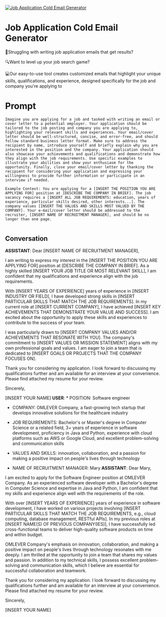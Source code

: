 
[![Job Application Cold Email Generator](https://flow-prompt-covers.s3.us-west-1.amazonaws.com/icon/cute/cute_5.png)]()
# Job Application Cold Email Generator 
🤔Struggling with writing job application emails that get results? 

🔍Want to level up your job search game? 



💻Our easy-to-use tool creates customized emails that highlight your unique skills, qualifications, and experience, designed specifically for the job and company you're applying to



# Prompt

```
Imagine you are applying for a job and tasked with writing an email or cover letter to a potential employer. Your application should be tailored to the job posting and company you are applying to, highlighting your relevant skills and experiences. Your email/cover letter should be well-structured, concise, and error-free, and should follow standard business letter format. Make sure to address the recipient by name, introduce yourself and briefly explain why you are interested in the position and the company. Your application should also showcase your achievements and qualifications and demonstrate how they align with the job requirements. Use specific examples to illustrate your abilities and show your enthusiasm for the opportunity. Finally, close your email/cover letter by thanking the recipient for considering your application and expressing your willingness to provide further information or participate in an interview if needed.

Example Context: You are applying for a [INSERT THE POSITION YOU ARE APPLYING FOR] position at [DESCRIBE THE COMPANY IN BRIEF]. The job vacancy requires a [INSERT ALL JOB REQUIREMENTS: education, years of experience, particular skills desired, other interests...]. The company values [INSERT THE VALUES AND SKILLS MOST VALUED BY THE COMPANY]. Your e-mail/cover letter should be addressed to the recruiter, [INSERT NAME OF RECRUITMENT MANAGER], and should be no longer than one page.


```

## Conversation

**ASSISTANT**: Dear [INSERT NAME OF RECRUITMENT MANAGER],



I am writing to express my interest in the [INSERT THE POSITION YOU ARE APPLYING FOR] position at [DESCRIBE THE COMPANY IN BRIEF]. As a highly skilled [INSERT YOUR JOB TITLE OR MOST RELEVANT SKILL], I am confident that my qualifications and experience align with the job requirements.



With [INSERT YEARS OF EXPERIENCE] years of experience in [INSERT INDUSTRY OR FIELD], I have developed strong skills in [INSERT PARTICULAR SKILLS THAT MATCH THE JOB REQUIREMENTS]. In my current role at [INSERT CURRENT COMPANY], I have achieved [INSERT KEY ACHIEVEMENTS THAT DEMONSTRATE YOUR VALUE AND SUCCESS]. I am excited about the opportunity to apply these skills and experiences to contribute to the success of your team.



I was particularly drawn to [INSERT COMPANY VALUES AND/OR ACHIEVEMENTS THAT RESONATE WITH YOU]. The company's commitment to [INSERT VALUES OR MISSION STATEMENT] aligns with my own professional goals and values. I am eager to join a team that is dedicated to [INSERT GOALS OR PROJECTS THAT THE COMPANY FOCUSES ON].



Thank you for considering my application. I look forward to discussing my qualifications further and am available for an interview at your convenience. Please find attached my resume for your review.



Sincerely,



[INSERT YOUR NAME]
**USER**: * POSITION: Software engineer

* COMPANY: OMLEVER Company, a fast-growing tech startup that develops innovative solutions for the healthcare industry

* JOB REQUIREMENTS: Bachelor's or Master's degree in Computer Science or a related field, 3+ years of experience in software development, proficiency in Java and Python, experience with cloud platforms such as AWS or Google Cloud, and excellent problem-solving and communication skills

* VALUES AND SKILLS: innovation, collaboration, and a passion for making a positive impact on people's lives through technology

* NAME OF RECRUITMENT MANAGER: Mary
**ASSISTANT**: Dear Mary,



I am excited to apply for the Software Engineer position at OMLEVER Company. As an experienced software developer with a Bachelor's degree in Computer Science and expertise in Java and Python, I am confident that my skills and experience align well with the requirements of the role.



With over [INSERT YEARS OF EXPERIENCE] years of experience in software development, I have worked on various projects involving [INSERT PARTICULAR SKILLS THAT MATCH THE JOB REQUIREMENTS, e.g., cloud computing, database management, RESTful APIs]. In my previous roles at [INSERT NAME(S) OF PREVIOUS COMPANY(IES)], I have successfully led cross-functional teams to deliver high-quality software products on time and within budget.



OMLEVER Company's emphasis on innovation, collaboration, and making a positive impact on people's lives through technology resonates with me deeply. I am thrilled at the opportunity to join a team that shares my values and passion. In addition to my technical skills, I possess excellent problem-solving and communication skills, which I believe are essential for successful collaboration and teamwork.



Thank you for considering my application. I look forward to discussing my qualifications further and am available for an interview at your convenience. Please find attached my resume for your review.



Sincerely,



[INSERT YOUR NAME]


